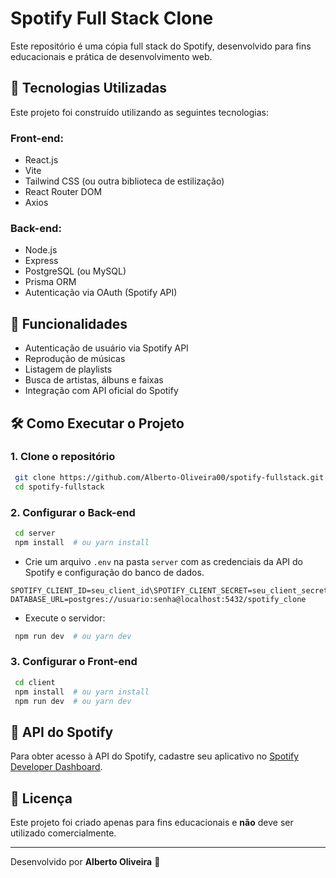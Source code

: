 # Spotify Full Stack Clone

Este repositório é uma cópia full stack do Spotify, desenvolvido para fins educacionais e prática de desenvolvimento web.

## 🚀 Tecnologias Utilizadas

Este projeto foi construído utilizando as seguintes tecnologias:

### Front-end:
- React.js
- Vite
- Tailwind CSS (ou outra biblioteca de estilização)
- React Router DOM
- Axios

### Back-end:
- Node.js
- Express
- PostgreSQL (ou MySQL)
- Prisma ORM
- Autenticação via OAuth (Spotify API)

## 📌 Funcionalidades
- Autenticação de usuário via Spotify API
- Reprodução de músicas
- Listagem de playlists
- Busca de artistas, álbuns e faixas
- Integração com API oficial do Spotify

## 🛠 Como Executar o Projeto

### 1. Clone o repositório
```bash
 git clone https://github.com/Alberto-Oliveira00/spotify-fullstack.git
 cd spotify-fullstack
```

### 2. Configurar o Back-end
```bash
 cd server
 npm install  # ou yarn install
```
- Crie um arquivo `.env` na pasta `server` com as credenciais da API do Spotify e configuração do banco de dados.
```env
SPOTIFY_CLIENT_ID=seu_client_id\SPOTIFY_CLIENT_SECRET=seu_client_secret
DATABASE_URL=postgres://usuario:senha@localhost:5432/spotify_clone
```
- Execute o servidor:
```bash
 npm run dev  # ou yarn dev
```

### 3. Configurar o Front-end
```bash
 cd client
 npm install  # ou yarn install
 npm run dev  # ou yarn dev
```

## 🔗 API do Spotify
Para obter acesso à API do Spotify, cadastre seu aplicativo no [Spotify Developer Dashboard](https://developer.spotify.com/dashboard/).

## 📄 Licença
Este projeto foi criado apenas para fins educacionais e **não** deve ser utilizado comercialmente.

---

Desenvolvido por **Alberto Oliveira** 🚀

